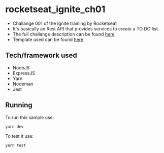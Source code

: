 # rocketseat_ignite_ch01
- Challange 001 of the Ignite training by Rocketseat
- It's basically an Rest API that provides services to create a TO DO list.
- The full challange description can be found [here](https://www.notion.so/Desafio-01-Conceitos-do-Node-js-59ccb235aecd43a6a06bf09a24e7ede8)
- Template used can be found [here](https://github.com/rocketseat-education/ignite-template-conceitos-do-nodejs)

## Tech/framework used
- NodeJS
- ExpressJS
- Yarn
- Nodeman
- Jest

## Running
To run this sample use:

``` yarn dev ```

To test it use:

``` yarn test ```
